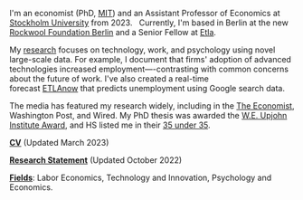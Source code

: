 I'm an economist (PhD, [MIT](https://economics.mit.edu/)) and an Assistant Professor of Economics at [Stockholm University](https://www.su.se/department-of-economics/) from 2023.   Currently, I'm based in Berlin at the new [Rockwool Foundation Berlin](https://www.rfberlin.com/) and a Senior Fellow at [Etla](https://www.etla.fi/en/).

My [research](/#workingpapers) focuses on technology, work, and psychology using novel large-scale data. For example, I document that firms' adoption of advanced technologies increased employment—-contrasting with common concerns about the future of work. I've also created a real-time forecast [ETLAnow](https://www.etla.fi/en/etlanow/) that predicts unemployment using Google search data.

The media has featured my research widely, including in the [The Economist](https://www.economist.com/finance-and-economics/2022/01/22/economists-are-revising-their-views-on-robots-and-jobs), Washington Post, and Wired. My PhD thesis was awarded the [W.E. Upjohn Institute Award](https://www.upjohn.org/2022-Dissertation-Awardees), and HS listed me in their [35 under 35](https://www.hs.fi/visio/art-2000007825436.html).

__[CV](/pdf/Tuhkuri_CV.pdf)__ (Updated March 2023)

__[Research Statement](/pdf/Tuhkuri_Research.pdf)__ (Updated October 2022)

__[Fields]()__: Labor Economics, Technology and Innovation, Psychology and Economics.